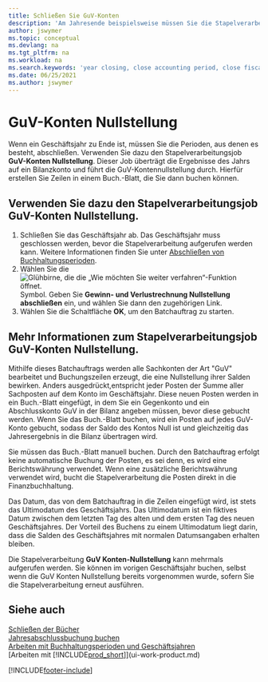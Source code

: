```yaml
---
title: Schließen Sie GuV-Konten
description: 'Am Jahresende beispielsweise müssen Sie die Stapelverarbeitung "GuV-Konten Nullstellung" laufen lassen, um die Buchhaltungsperioden zu schließen, aus der sich das Geschäftsjahr zusammensetzt.'
author: jswymer
ms.topic: conceptual
ms.devlang: na
ms.tgt_pltfrm: na
ms.workload: na
ms.search.keywords: 'year closing, close accounting period, close fiscal year, bank account detailed trial balance'
ms.date: 06/25/2021
ms.author: jswymer
---
```

# <a name="closing-income-statement-accounts"></a>GuV-Konten Nullstellung
Wenn ein Geschäftsjahr zu Ende ist, müssen Sie die Perioden, aus denen es besteht, abschließen. Verwenden Sie dazu den Stapelverarbeitungsjob **GuV-Konten Nullstellung**. Dieser Job überträgt die Ergebnisse des Jahrs auf ein Bilanzkonto und führt die GuV-Kontennullstellung durch. Hierfür erstellen Sie Zeilen in einem Buch.-Blatt, die Sie dann buchen können.

## <a name="to-run-the-close-income-statement-batch-job"></a>Verwenden Sie dazu den Stapelverarbeitungsjob GuV-Konten Nullstellung.
1. Schließen Sie das Geschäftsjahr ab. Das Geschäftsjahr muss geschlossen werden, bevor die Stapelverarbeitung aufgerufen werden kann. Weitere Informationen finden Sie unter [Abschließen von Buchhaltungsperioden](year-close-account-periods.md).
2. Wählen Sie die ![Glühbirne, die die „Wie möchten Sie weiter verfahren“-Funktion öffnet.](media/ui-search/search_small.png "Sagen Sie mir, was Sie tun möchten") Symbol. Geben Sie **Gewinn- und Verlustrechnung Nullstellung abschließen** ein, und wählen Sie dann den zugehörigen Link.
3. Wählen Sie die Schaltfläche **OK**, um den Batchauftrag zu starten.

## <a name="about-the-close-income-statement-batch-job"></a>Mehr Informationen zum Stapelverarbeitungsjob GuV-Konten Nullstellung.
Mithilfe dieses Batchauftrags werden alle Sachkonten der Art "GuV" bearbeitet und Buchungszeilen erzeugt, die eine Nullstellung ihrer Salden bewirken. Anders ausgedrückt,entspricht jeder Posten der Summe aller Sachposten auf dem Konto im Geschäftsjahr. Diese neuen Posten werden in ein Buch.-Blatt eingefügt, in dem Sie ein Gegenkonto und ein Abschlusskonto GuV in der Bilanz angeben müssen, bevor diese gebucht werden. Wenn Sie das Buch.-Blatt buchen, wird ein Posten auf jedes GuV-Konto gebucht, sodass der Saldo des Kontos Null ist und gleichzeitig das Jahresergebnis in die Bilanz übertragen wird.

Sie müssen das Buch.-Blatt manuell buchen. Durch den Batchauftrag erfolgt keine automatische Buchung der Posten, es sei denn, es wird eine Berichtswährung verwendet. Wenn eine zusätzliche Berichtswährung verwendet wird, bucht die Stapelverarbeitung die Posten direkt in die Finanzbuchhaltung.

Das Datum, das von dem Batchauftrag in die Zeilen eingefügt wird, ist stets das Ultimodatum des Geschäftsjahrs. Das Ultimodatum ist ein fiktives Datum zwischen dem letzten Tag des alten und dem ersten Tag des neuen Geschäftsjahres. Der Vorteil des Buchens zu einem Ultimodatum liegt darin, dass die Salden des Geschäftsjahres mit normalen Datumsangaben erhalten bleiben.

Die Stapelverarbeitung **GuV Konten-Nullstellung** kann mehrmals aufgerufen werden. Sie können im vorigen Geschäftsjahr buchen, selbst wenn die GuV Konten Nullstellung bereits vorgenommen wurde, sofern Sie die Stapelverarbeitung erneut ausführen.

## <a name="see-also"></a>Siehe auch

[Schließen der Bücher](year-close-books.md)  
[Jahresabschlussbuchung buchen](year-how-post-year-end-close-entry.md)  
[Arbeiten mit Buchhaltungsperioden und Geschäftsjahren](finance-accounting-periods-and-fiscal-years.md)  
[Arbeiten mit [!INCLUDE[prod_short](includes/prod_short.md)]](ui-work-product.md)


[!INCLUDE[footer-include](includes/footer-banner.md)]
